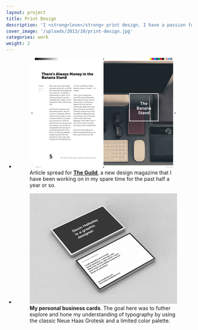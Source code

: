 ```yaml
---
layout: project
title: Print Design
description: 'I <strong>love</strong> print design. I have a passion for typography and layouts that honor their content in a printed, tangible form. These are print designs created for clients and studio projects.'
cover_image: '/uploads/2013/10/print-design.jpg'
categories: work
weight: 2
---
```

<ul class="small-block-grid-1 large-block-grid-1">
  <li>
    <figure>
      <img src="/uploads/2013/10/article_page_spread.jpg" alt="Article spreads for The Guild magazine">
      <figcaption>Article spread for <strong><a href="http://theguild.co">The Guild</a></strong>, a new design magazine that I have been working on in my spare time for the past half a year or so.</figcaption>
    </figure>
  </li>

  <li>
    <figure>
      <img src="/uploads/2013/11/cards.jpg" alt="Personal business cards">
      <figcaption><strong>My personal business cards</strong>. The goal here was to futher explore and hone my understanding of typography by using the classic Neue Haas Grotesk and a limited color palette.</figcaption>
    </figure>
  </li>
</ul>